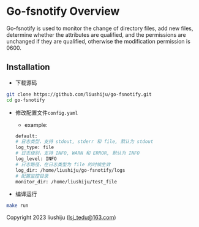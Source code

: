 # Go-fsnotify Overview

Go-fsnotify is used to monitor the change of directory files, add new files, determine whether the attributes are qualified, and the permissions are unchanged if they are qualified, otherwise the modification permission is 0600.


## Installation

- 下载源码

```bash
git clone https://github.com/liushiju/go-fsnotify.git
cd go-fsnotify
```

- 修改配置文件`config.yaml`
    - example:

    ```bash
    default:
    # 日志类型，支持 stdout, stderr 和 file, 默认为 stdout
    log_type: file
    # 日志级别，支持 INFO, WARN 和 ERROR, 默认为 INFO
    log_level: INFO
    # 日志路径，在日志类型为 file 的时候生效
    log_dir: /home/liushiju/go-fsnotify/logs
    # 配置监控目录
    monitor_dir: /home/liushiju/test_file
    ```

- 编译运行

```bash
make run
```

Copyright 2023 liushiju (lsj_tedu@163.com)